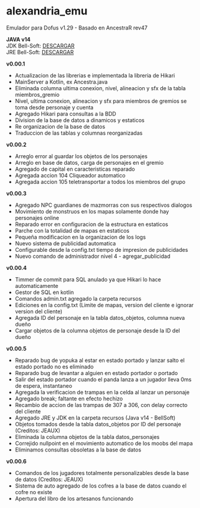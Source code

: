 # alexandria_emu
Emulador para Dofus v1.29 - Basado en AncestraR rev47

<b>JAVA v14</b><br>
JDK Bell-Soft: <a href="https://download.bell-sw.com/java/14.0.1+8/bellsoft-jdk14.0.1+8-windows-amd64-full.msi">DESCARGAR</a><br>
JRE Bell-Soft: <a href="https://download.bell-sw.com/java/14.0.1+8/bellsoft-jre14.0.1+8-windows-amd64-full.msi">DESCARGAR</a>

<b>v0.00.1</b>
- Actualizacion de las librerias e implementada la libreria de Hikari
- MainServer a Kotlin, ex Ancestra.java
- Eliminada columna ultima conexion, nivel, alineacion y sfx de la tabla miembros_gremio
- Nivel, ultima conexion, alineacion y sfx para miembros de gremios se toma desde personaje y cuenta
- Agregado Hikari para consultas a la BDD
- Division de la base de datos a dinamicos y estaticos
- Re organizacion de la base de datos
- Traduccion de las tablas y columnas reorganizadas

<b>v0.00.2</b>
- Arreglo error al guardar los objetos de los personajes
- Arreglo en base de datos, carga de personajes en el gremio
- Agregado de capital en caracteristicas reparado
- Agregada accion 104 Cliqueador automatico
- Agregada accion 105 teletransportar a todos los miembros del grupo

<b>v0.00.3</b>
- Agregado NPC guardianes de mazmorras con sus respectivos dialogos
- Movimiento de monstruos en los mapas solamente donde hay personajes online
- Reparado error en configuracion de la estructura en estaticos
- Parche con la totalidad de mapas en estaticos
- Pequeña modificacion en la organizacion de los logs
- Nuevo sistema de publicidad automatica
- Configurable desde la config.txt tiempo de impresion de publicidades
- Nuevo comando de administrador nivel 4 - agregar_publicidad

<b>v0.00.4</b>
- Timmer de commit para SQL anulado ya que Hikari lo hace automaticamente
- Gestor de SQL en kotlin
- Comandos admin.txt agregado  la carpeta recursos
- Ediciones en la config.txt (Limite de mapas, version del cliente e ignorar version del cliente)
- Agregada ID del personaje en la tabla datos_objetos, columna nueva dueño
- Cargar objetos de la columna objetos de personaje desde la ID del dueño

<b>v0.00.5</b>
- Reparado bug de yopuka al estar en estado portado y lanzar salto el estado portado no es eliminado
- Reparado bug de levantar a alguien en estado portador o portado
- Salir del estado portador cuando el panda lanza a un jugador lleva 0ms de espera, instantaneo
- Agregada la verificacion de trampas en la celda al lanzar un personaje
- Agregado break; faltante en efecto hechizo
- Recambio de accion de las trampas de 307 a 306, con delay correcto del cliente
- Agregado JRE y JDK en la carpeta recursos (Java v14 - BellSoft)
- Objetos tomados desde la tabla datos_objetos por ID del personaje (Creditos: JEAUX)
- Eliminada la columna objetos de la tabla datos_personajes
- Correjido nullpoint en el movimiento automatico de los moobs del mapa
- Eliminamos consultas obsoletas a la base de datos

<b>v0.00.6</b>
- Comandos de los jugadores totalmente personalizables desde la base de datos (Creditos: JEAUX)
- Sistema de auto agregado de los cofres a la base de datos cuando el cofre no existe
- Apertura del libro de los artesanos funcionando